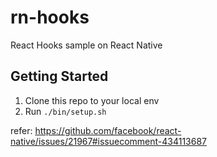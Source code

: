 # rn-hooks

React Hooks sample on React Native

## Getting Started

1. Clone this repo to your local env
2. Run `./bin/setup.sh`

refer: https://github.com/facebook/react-native/issues/21967#issuecomment-434113687
